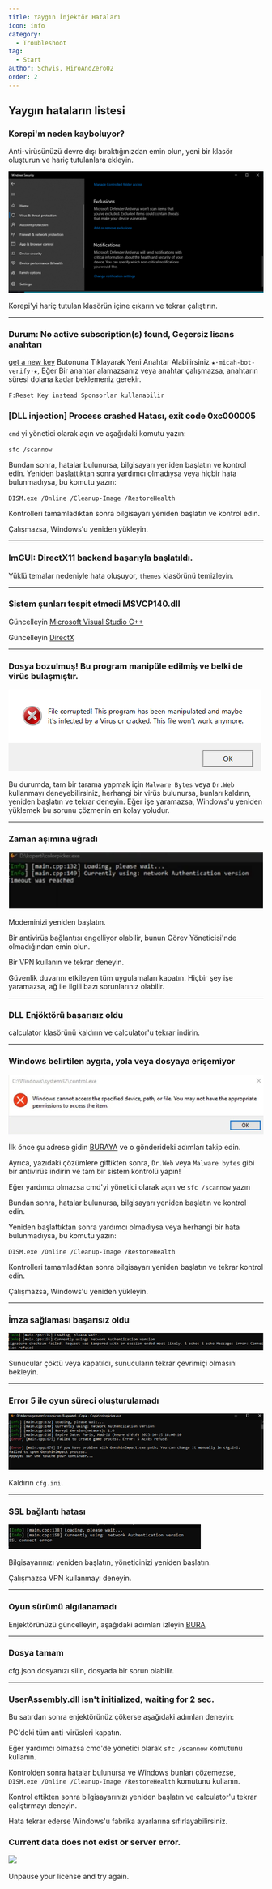 ```yaml
---
title: Yaygın İnjektör Hataları
icon: info
category:
  - Troubleshoot
tag:
  - Start
author: Schvis, HiroAndZero02
order: 2
---
```


## Yaygın hataların listesi

### Korepi'm neden kayboluyor?

Anti-virüsünüzü devre dışı bıraktığınızdan emin olun, yeni bir klasör oluşturun ve hariç tutulanlara ekleyin.

![](/assets/images/docs/202312/virus.png)

Korepi'yi hariç tutulan klasörün içine çıkarın ve tekrar çalıştırın.

---
### Durum: No active subscription(s) found, Geçersiz lisans anahtarı

[get a new key](../guide/getkey.md) Butonuna Tıklayarak Yeni Anahtar Alabilirsiniz `⁠★⋅micah-bot-verify⋅★`, Eğer Bir anahtar alamazsanız veya anahtar çalışmazsa, anahtarın süresi dolana kadar beklemeniz gerekir.

`F:Reset Key instead Sponsorlar kullanabilir`

### [DLL injection]  Process crashed Hatası, exit code 0xc000005

`cmd` yi yönetici olarak açın ve aşağıdaki komutu yazın:

`sfc /scannow`

Bundan sonra, hatalar bulunursa, bilgisayarı yeniden başlatın ve kontrol edin.
Yeniden başlattıktan sonra yardımcı olmadıysa veya hiçbir hata bulunmadıysa, bu komutu yazın:

`DISM.exe /Online /Cleanup-Image /RestoreHealth`

Kontrolleri tamamladıktan sonra bilgisayarı yeniden başlatın ve kontrol edin.

Çalışmazsa, Windows'u yeniden yükleyin.

---
### ImGUI: DirectX11 backend başarıyla başlatıldı.

Yüklü temalar nedeniyle hata oluşuyor, `themes` klasörünü temizleyin.

---
### Sistem şunları tespit etmedi MSVCP140.dll

Güncelleyin [Microsoft Visual Studio C++](https://learn.microsoft.com/en-us/cpp/windows/latest-supported-vc-redist?view=msvc-170#visual-studio-2015-2017-2019-and-2022)

Güncelleyin [DirectX](https://www.microsoft.com/en-us/download/details.aspx?id=35)

---
### Dosya bozulmuş! Bu program manipüle edilmiş ve belki de virüs bulaşmıştır.

![](/assets/images/docs/202312/virus2.png)

Bu durumda, tam bir tarama yapmak için `Malware Bytes` veya `Dr.Web` kullanmayı deneyebilirsiniz, herhangi bir virüs bulunursa, bunları kaldırın, yeniden başlatın ve tekrar deneyin. Eğer işe yaramazsa, Windows'u yeniden yüklemek bu sorunu çözmenin en kolay yoludur.

---
### Zaman aşımına uğradı

![](/assets/images/docs/202312/error1.png)

Modeminizi yeniden başlatın.

Bir antivirüs bağlantısı engelliyor olabilir, bunun Görev Yöneticisi'nde olmadığından emin olun.

Bir VPN kullanın ve tekrar deneyin.

Güvenlik duvarını etkileyen tüm uygulamaları kapatın. Hiçbir şey işe yaramazsa, ağ ile ilgili bazı sorunlarınız olabilir.

---
### DLL Enjöktörü başarısız oldu

calculator klasörünü kaldırın ve calculator'u tekrar indirin.

---
### Windows belirtilen aygıta, yola veya dosyaya erişemiyor

![](/assets/images/docs/202312/error2.png)

İlk önce şu adrese gidin [BURAYA](https://support.microsoft.com/en-us/topic/-windows-cannot-access-the-specified-device-path-or-file-error-when-you-try-to-install-update-or-start-a-program-or-file-46361133-47ed-6967-c13e-e75d3cc29657) ve o gönderideki adımları takip edin.

Ayrıca, yazıdaki çözümlere gittikten sonra, `Dr.Web` veya `Malware bytes` gibi bir antivirüs indirin ve tam bir sistem kontrolü yapın!

Eğer yardımcı olmazsa cmd'yi yönetici olarak açın ve `sfc /scannow` yazın

Bundan sonra, hatalar bulunursa, bilgisayarı yeniden başlatın ve kontrol edin.

Yeniden başlattıktan sonra yardımcı olmadıysa veya herhangi bir hata bulunmadıysa, bu komutu yazın:

`DISM.exe /Online /Cleanup-Image /RestoreHealth`

Kontrolleri tamamladıktan sonra bilgisayarı yeniden başlatın ve tekrar kontrol edin.

Çalışmazsa, Windows'u yeniden yükleyin.

---
### İmza sağlaması başarısız oldu

![](/assets/images/docs/202312/checksum.png)

Sunucular çöktü veya kapatıldı, sunucuların tekrar çevrimiçi olmasını bekleyin.

---
### Error 5 ile oyun süreci oluşturulamadı

![](/assets/images/docs/202312/error3.png)

Kaldırın `cfg.ini`.

---
### SSL bağlantı hatası

![](/assets/images/docs/202312/error4.png)

Bilgisayarınızı yeniden başlatın, yöneticinizi yeniden başlatın.

Çalışmazsa VPN kullanmayı deneyin.

---
### Oyun sürümü algılanamadı

Enjektörünüzü güncelleyin, aşağıdaki adımları izleyin [BURA](../start/download.md)

---
### Dosya tamam

cfg.json dosyanızı silin, dosyada bir sorun olabilir.

---
### UserAssembly.dll isn't initialized, waiting for 2 sec.

Bu satırdan sonra enjektörünüz çökerse aşağıdaki adımları deneyin:

PC'deki tüm anti-virüsleri kapatın.

Eğer yardımcı olmazsa cmd'de yönetici olarak `sfc /scannow` komutunu kullanın.

Kontrolden sonra hatalar bulunursa ve Windows bunları çözemezse, `DISM.exe /Online /Cleanup-Image /RestoreHealth` komutunu kullanın.  

Kontrol ettikten sonra bilgisayarınızı yeniden başlatın ve calculator'u tekrar çalıştırmayı deneyin.

Hata tekrar ederse Windows'u fabrika ayarlarına sıfırlayabilirsiniz.

### Current data does not exist or server error.

![](/assets/images/docs/202312/error.png)

Unpause your license and try again.
